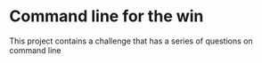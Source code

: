 # Command line for the win
This project contains a challenge that has a series of questions on command line
